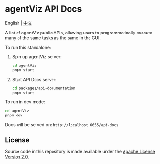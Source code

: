 <!-- markdownlint-disable MD030 -->

# agentViz API Docs

English | [中文](./README-ZH.md)

A list of agentViz public APIs, allowing users to programmatically execute many of the same tasks as the same in the GUI.

To run this standalone:

1. Spin up agentViz server:
    ```sh
    cd agentViz
    pnpm start
    ```
2. Start API Docs server:
    ```sh
    cd packages/api-documentation
    pnpm start
    ```

To run in dev mode:

```sh
cd agentViz
pnpm dev
```

Docs will be served on: `http://localhost:6655/api-docs`

## License

Source code in this repository is made available under the [Apache License Version 2.0](https://github.com/agentVizAI/agentViz/blob/master/LICENSE.md).
